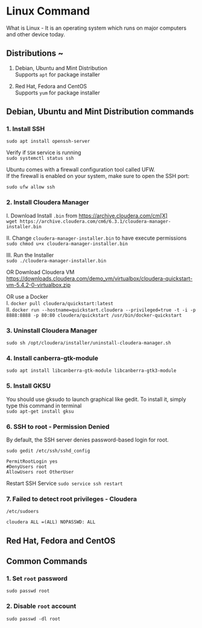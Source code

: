 
# Linux Command

What is Linux - It is an operating system which runs on major computers and other device today.

## Distributions ~
1. Debian, Ubuntu and Mint Distribution<br/>
 Supports `apt` for package installer

2. Red Hat, Fedora and CentOS<br/>
 Supports `yum` for package installer

## Debian, Ubuntu and Mint Distribution commands

### 1. Install SSH
`sudo apt install openssh-server`

Verify if `SSH` service is running <br/>
`sudo systemctl status ssh`

Ubuntu comes with a firewall configuration tool called UFW. <br/>
If the firewall is enabled on your system, make sure to open the SSH port:

`sudo ufw allow ssh`

### 2. Install Cloudera Manager

I. Download Install `.bin` from https://archive.cloudera.com/cm[X] <br/>
    `wget https://archive.cloudera.com/cm6/6.3.1/cloudera-manager-installer.bin`

II. Change `cloudera-manager-installer.bin` to have execute permissions <br/>
    `sudo chmod u+x cloudera-manager-installer.bin`
    
III. Run the Installer <br/>
     `sudo ./cloudera-manager-installer.bin`  
     
OR Download Cloudera VM <br/>
https://downloads.cloudera.com/demo_vm/virtualbox/cloudera-quickstart-vm-5.4.2-0-virtualbox.zip </br>

OR use a Docker <br/>
I. `docker pull cloudera/quickstart:latest` <br/>
II. `docker run --hostname=quickstart.cloudera --privileged=true -t -i -p 8888:8888 -p 80:80 cloudera/quickstart /usr/bin/docker-quickstart`     

### 3. Uninstall Cloudera Manager
`sudo sh /opt/cloudera/installer/uninstall-cloudera-manager.sh`   
     
### 4. Install canberra-gtk-module
`sudo apt install libcanberra-gtk-module libcanberra-gtk3-module`   

### 5. Install GKSU
You should use gksudo to launch graphical like gedit. To install it, simply type this command in terminal <br/>
`sudo apt-get install gksu`

### 6. SSH to root - Permission Denied
By default, the SSH server denies password-based login for root. 

`sudo gedit /etc/ssh/sshd_config` <br/>

```text
PermitRootLogin yes
#DenyUsers root
AllowUsers root OtherUser
```

Restart SSH Service
`sudo service ssh restart`

### 7. Failed to detect root privileges - Cloudera
`/etc/sudoers`

```text
cloudera ALL =(ALL) NOPASSWD: ALL
```

## Red Hat, Fedora and CentOS


## Common Commands

### 1. Set `root` password
`sudo passwd root`

### 2. Disable `root` account
`sudo passwd -dl root`


